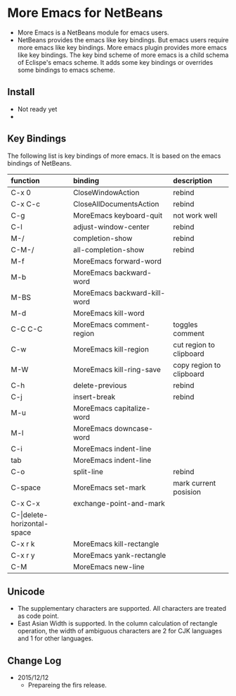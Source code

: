 # More Emacs for NetBeans

* More Emacs is a NetBeans module for emacs users.
* NetBeans provides the emacs like key bindings.
 But emacs users require more emacs like key bindings.
 More emacs plugin provides more emacs like key bindings.
 The key bind scheme of more emacs is a child schema of Eclispe's emacs scheme.
 It adds some key bindings or overrides some bindings to emacs scheme.

## Install

* Not ready yet
* 

## Key Bindings

The following list is key bindings of more emacs. It is based on the emacs bindings of NetBeans.

|function|	binding|	description|
|:-----------|:------------|:------------|
|C-x 0|CloseWindowAction|rebind|
|C-x C-c|CloseAllDocumentsAction|rebind|
|C-g|MoreEmacs keyboard-quit| not work well|
|C-l|adjust-window-center|rebind|
|M-/|completion-show|rebind|
|C-M-/|all-completion-show|rebind|
|M-f|MoreEmacs forward-word||
|M-b|MoreEmacs backward-word||
|M-BS|MoreEmacs backward-kill-word||
|M-d|MoreEmacs kill-word||
|C-C C-C|MoreEmacs comment-region|toggles comment|
|C-w|MoreEmacs kill-region|cut region to clipboard|
|M-W|MoreEmacs kill-ring-save|copy region to clipboard|
|C-h|delete-previous|rebind|
|C-j|insert-break|rebind|
|M-u|MoreEmacs capitalize-word||
|M-l|MoreEmacs downcase-word||
|C-i|MoreEmacs indent-line||
|tab|MoreEmacs indent-line||
|C-o|split-line|rebind|
|C-space|MoreEmacs set-mark|mark current posision|
|C-x C-x|exchange-point-and-mark||
|C-\|delete-horizontal-space||
|C-x r k|MoreEmacs kill-rectangle||
|C-x r y|MoreEmacs yank-rectangle||
|C-M|MoreEmacs new-line||





## Unicode

* The supplementary characters are supported. All characters are treated as code point.
* East Asian Width is supported. In the column calculation of rectangle operation, the width of ambiguous characters are 2 for CJK languages and 1 for other languages.


## Change Log

* 2015/12/12
  * Prepareing the firs release.
